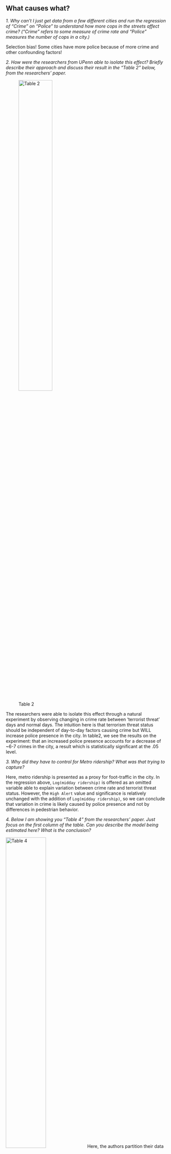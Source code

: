 ## What causes what?

*1. Why can’t I just get data from a few different cities and run the
regression of “Crime” on “Police” to understand how more cops in the
streets affect crime? (“Crime” refers to some measure of crime rate and
“Police” measures the number of cops in a city.)*

Selection bias! Some cities have more police because of more crime and
other confounding factors!

*2. How were the researchers from UPenn able to isolate this effect?
Briefly describe their approach and discuss their result in the “Table
2” below, from the researchers’ paper.*

<figure>
<img src="figures/ex3table2.png" style="width:50.0%" alt="Table 2" />
<figcaption aria-hidden="true">Table 2</figcaption>
</figure>

The researchers were able to isolate this effect through a natural
experiment by observing changing in crime rate between ‘terrorist
threat’ days and normal days. The intuition here is that terrorism
threat status should be independent of day-to-day factors causing crime
but WILL increase police presence in the city. In table2, we see the
results on the experiment: that an increased police presence accounts
for a decrease of ~6-7 crimes in the city, a result which is
statistically significant at the .05 level.

*3. Why did they have to control for Metro ridership? What was that
trying to capture?*

Here, metro ridership is presented as a proxy for foot-traffic in the
city. In the regression above, `Log(midday ridership)` is offered as an
omitted variable able to explain variation between crime rate and
terrorist threat status. However, the `High Alert` value and
significance is relatively unchanged with the addition of
`Log(midday ridership)`, so we can conclude that variation in crime is
likely caused by police presence and not by differences in pedestrian
behavior.

*4. Below I am showing you “Table 4” from the researchers’ paper. Just
focus on the first column of the table. Can you describe the model being
estimated here? What is the conclusion?*

<img src="figures/ex3table4.png" style="width:50.0%" alt="Table 4" />
Here, the authors partition their data to distinguish between district 1
and all other districts. District 1 is a district of high government
importance, and non-patrolling officers from across the city are
directed here during periods of high alert. Our conclusion from the
regression is that the majority of decline in crime during high alert
periods is located in district 1, and that decreases in other parts of
the city are not statistically significant. This aligns with the
findings of the paper, since increase of police presence will be
dedicated towards district 1, we expect this is where decrease of crime
should occur IF more police -&gt; less crime.

## Tree modeling: dengue cases

*Your task is to use *CART*, *random forests*, and *gradient-boosted
trees* to predict dengue cases (or log dengue cases – your choice, just
explain) based on the features available in the data set. As we usually
do, hold out some of the data as a testing set to quantify the
performance of these models. (That is, any cross validation should be
done *only* on the training data, with the testing data held as a final
check to compare your best CART model vs. your best random forest model
vs. your best boosted tree model.) Then, for whichever model has the
better performance on the testing data, make three partial dependence
plots:*

We first impute the data with KNN method and scale all variables except
the dependent one.

Now we train the CART model with the training data and select the best
parameters. Since the sample size is not big, we choose the default
minsplit and use cv to choose the best cp
![](excersises03_files/figure-markdown_strict/unnamed-chunk-3-1.png)

From the plot, we choose cp to be 0.011 according to minimium criterion.
Then we move to the random forest model. We choose the number of
bootstrapped sample to be 2000 to avoid selection for n.trees. Number of
features is chosen using OOB method.
![](excersises03_files/figure-markdown_strict/unnamed-chunk-4-1.png)

From the plot, we choose mtry to be 5 according to the minimum
criterion.

Next, we consider the Gradient Boosting Decision Tree model (GBDT). Once
again, we choose a large number of trees to avoid selection for n.trees.
In addition to the standard choice of gaussian distribution, we choose a
poisson distribution for y since the outcome total\_cases is a sum of
count. Next we choose the interaction.depth and shrinkage by CV. We
choose the default value for n.minobsinnode as 10 due to the small
sample size, and because we don’t want each tree to go too deep which
may lead to overfitting. (Here, the selection may take a long time. You
can can just run the last two command)

From our tuning result, for gaussian model, depth is 7 and shrinkage
rate is 0.01; for poisson model, depth is 8 and shrinkage rate is 0.005.
Then we use the test data to measure the performance for all these four
models by RMSE.
![](excersises03_files/figure-markdown_strict/unnamed-chunk-6-1.png) 

The plot shows our CART model has the lowest RMSE. Finally, we make 3
partial dependence plots for CART model: specific\_humidity,
precipitation\_amt and tdtr\_k.

![](excersises03_files/figure-markdown_strict/unnamed-chunk-7-1.png)
![](excersises03_files/figure-markdown_strict/unnamed-chunk-7-2.png)
![](excersises03_files/figure-markdown_strict/unnamed-chunk-7-3.png)

## Predictive model building: green certification

*Your goal is to build the best predictive model possible for *revenue
per square foot per calendar year*, and to use this model to quantify
the average change in rental income per square foot (whether in absolute
or percentage terms) associated with green certification, holding other
features of the building constant. (This might entail, for example, a
partial dependence plot, depending on what model you work with here.)
Note that revenue per square foot per year is the product of two terms:
`rent` and `leasing_rate`! This reflects the fact that, for example,
high-rent buildings with low occupancy may not actually bring in as much
revenue as lower-rent buildings with higher occupancy.*

First, we build all of standard models with limited feature engineering
and see which one does best out of the box! The feature engineering we
did perform is excluding non-predictive columns as well as rent and
lease rate to remove redundancy. We also remove any missing values and
scale all features. The models constructed are: - linear regression -
stepwise - lasso - KNN - descision tree - random forest - GBM - XGBoost

We compare these models by creating an 80% train/test split and forming
predictions on the ‘test’ data set using above models trained using the
‘train’ data set. For KNN and Lasso, we used CV to estimate optimal
k/lambda. We then calculate RSME for each model:

<figure>
<img src="figures/Initial_model_comparison.png" alt="Table 4" />
<figcaption aria-hidden="true">Table 4</figcaption>
</figure>

We see that, unsurprisingly, random forest and xgboost do the best out
of box. We now turn to tuning those models to determine which is best.
We use intuition to tune the xgboost model: increasing to
`max_depth = 8` to make the the model more complex and increasing number
of trees to `nrounds = 10000` to improve performance. Our final model is
xgboost.

![](excersises03_files/figure-markdown_strict/unnamed-chunk-9-1.png)

    ## xgboost rsme: 789.7363

In order to answer our principal question of whether or not a ‘green
rating’ has a significant effect on building revenue we calculate a
partial dependence plot for green\_rating vs predicted revenue per
square foot using the pdp package. Note that since we scaled the
features earlier, the green rating goes from -0.3083384 to 3.2427753
instead of 0 to 1. Buildings with green certification (a green rating of
1, which scaled to approximately 3.243) are predicted to generate more
revenue per square foot than non-green certified buildings (a green
rating of 0, which scaled to approximately -0.308).

![](excersises03_files/figure-markdown_strict/unnamed-chunk-10-1.png)

As shown, the categorical shift from green\_rating == 0 to green\_rating
== 1 corresponds to roughly $100 of predicted revenue per sqft, all else
held constant. Lets compare to the actual difference in revenue/sqft/yr,
where other characteristics are not held constant.

![](excersises03_files/figure-markdown_strict/unnamed-chunk-11-1.png)

Indeed, here we can see on the same scale of axis that green buildings
are much more profitable when we do not take underlying characteristics
into consideration. This is doubtless due to the fact that buildings
with green\_ratings == 1 are more likely to be nicer overall! Our chosen
model, however, is able to parse out a far more accurate revenue
increase of LEED or EnergyStar certifications as $100 revenue/sqft/yr.

    ## xgboost rsme: 789.7363

## Predictive model building: California housing

*Your task is to build the best predictive model you can for
`medianHouseValue`, using the other available features. Write a short
report detailing your methods. Make sure your report includes an
estimate for the overall out-of-sample accuracy of your proposed model.
Also include three figures:*

*- a plot of the original data, using a color scale to show
medianHouseValue (or log medianHouseValue) versus longitude (x) and
latitude (y).* *- a plot of your model’s predictions of
medianHouseValue (or log medianHouseValue) versus longitude (x) and
latitude (y).* *- a plot of your model’s errors/residuals (or log
residuals) versus longitude (x) and latitude (y).*

We first scale all data except the dependent variable and split the
sample into train set and test set.

Similar to last problem, we tried 6 models to predict the value for the
median house value: a baseline linear model, lasso model with 2nd order
interaction terms, KNN model, Random Forest model, GBDT model and
XGBoost model. We first run the linear models.

Then we look at the KNN model and random forest model. We use CV to
choose the best k for KNN model. For random forest model, we use 1000
trees and choose mtry as default.

We explore 2 boosted tree models here, GBDT and XGboost model. We first
look at the GBDT model. We use CV to select the best interaction depth
and shrinkage rate. We set the n.trees as 1000 since we think it’s
sufficient large and we set the distribution as gaussian. Since the
sample size is small, we set the n.minobsinnode to be 10.

Then we look at the XGBoost model. By CV we choose the these 3 best
parameters: max\_depth, subsample and eta. After the cv selection, we
run a loop through common parameter options to determine ‘best
parameters’: max\_depth = 6 and nrounds = 10000.

Now we compare the out-of-sample performance for all these 6 models. The
plot shows our XGBoost model have the lowest RMSE so we are going to use
this model for the following figures.

![](excersises03_files/figure-markdown_strict/unnamed-chunk-18-1.png)![](excersises03_files/figure-markdown_strict/unnamed-chunk-18-2.png)![](excersises03_files/figure-markdown_strict/unnamed-chunk-18-3.png)![](excersises03_files/figure-markdown_strict/unnamed-chunk-18-4.png)

It appears as though our model is best able to predict average housing
prices, and struggles to predict especially low and high prices in the
interior and coast, respectively. California is a land of extremes!
